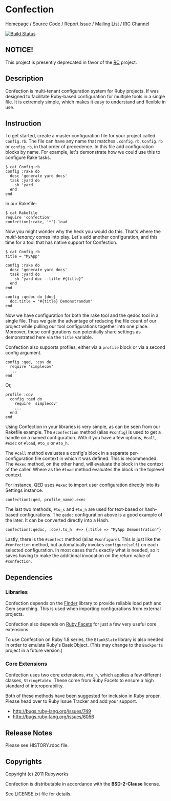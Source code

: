 # Confection

[Homepage](http://rubyworks.github.com/confection) /
[Source Code](http://github.com/rubyworks/confection) /
[Report Issue](http://github.com/rubyworks/confection/issues) /
[Mailing List](http://googlegroups.com/group/rubyworks-mailinglist) /
[IRC Channel](http://chat.us.freenode.net/rubyworks)

[![Build Status](https://secure.travis-ci.org/rubyworks/confection.png)](http://travis-ci.org/rubyworks/confection)


## NOTICE!

This project is presently deprecated in favor of the [RC](http://github.com/rubyworks/rc) project.


## Description

Confection is multi-tenant configuration system for Ruby projects. If was 
designed to facilitate Ruby-based configuration for multiple tools in a
single file. It is extremely simple, which makes it easy to understand
and flexible in use.


## Instruction

To get started, create a master configuration file for your project called
`Config.rb`. The file can have any name that matches `.config.rb`, `Config.rb`
or `config.rb`, in that order of precedence. In this file add configuration
blocks by name. For example, let's demonstrate how we could use this to 
configure Rake tasks.

    $ cat Config.rb
    config :rake do
      desc 'generate yard docs'
      task :yard do
        sh 'yard'
      end
    end

In our Rakefile:

    $ cat Rakefile
    require 'confection'
    confection(:rake, '*').load

Now you might wonder why the heck you would do this. That's where the *multi-tenancy*
comes into play. Let's add another configuration, and this time for a tool that has
native support for Confection.

    $ cat Config.rb
    title = "MyApp"

    config :rake do
      desc 'generate yard docs'
      task :yard do
        sh "yard doc --title #{title}"
      end
    end

    config :qedoc do |doc|
      doc.title = "#{title} Demonstrandum"
    end

Now we have configuration for both the rake tool and the qedoc tool in
a single file. Thus we gain the advantage of reducing the file count of our 
project while pulling our tool configurations together into one place.
Moreover, these configurations can potentially share settings as demonstrated
here via the `title` variable.

Confection also supports profiles, either via a `profile` block or via a
second config argument.

    config :qed, :cov do
      require 'simplecov'
      ...
    end

Or,

    profile :cov
      config :qed do
        require 'simplecov'
        ...
      end
    end

Using Confection in your libraries is very simple, as can be seen from our
Rakefile example. The `#confection` method (alias `#config`) is used to get
a handle on a named configuration. With it you have a few options, `#call`,
`#exec` or `#load`, `#to_s` or `#to_h`.

The `#call` method evaluates a config's block in a separate per-configuration
file context in which it was defined. This is recommended. The `#exec` method,
on the other hand, will evaluate the block in the  context of the caller. Where 
as the `#load` method evaluates the block in the toplevel context.

For instance, QED uses `#exec` to import user configuration directly into
its Settings instance.

    confection(:qed, profile_name).exec

The last two methods, `#to_s` and `#to_h` are used for text-based or hash-based
configurations. The `qedoc` configuration above is a good example of the later.
It can be converted directly into a Hash.

    confection(:qedoc, :cov).to_h  #=> {:title => "MyApp Demonstration"}

Lastly, there is the `#confect` method (alias `#configure`). This is just like the
`#confection` method, but automatically invokes `configure(self)` on each
selected configuration. In most cases that's exactly what is needed, so it 
saves having to make the additional invocation on the return value of `#confection`.


## Dependencies

### Libraries

Confection depends on the [Finder](http://rubyworks.github.com/finder) library
to provide reliable load path and Gem searching. This is used when importing
configurations from external projects.

Confection also depends on [Ruby Facets](http://rubyworks.github.com/facets)
for just a few very useful core extensions.

To use Confection on Ruby 1.8 series, the `BlankSlate` library is also needed
in order to emulate Ruby's BasicObject. (This may change to the `Backports`
project in a future version.)

### Core Extensions

Confection uses two core extensions, `#to_h`, which applies a few different
classes, `String#tabto`. These come from Ruby Facets to ensure a high standard 
of interoperability. 

Both of these methods have been suggested for inclusion in Ruby proper.
Please head over to Ruby Issue Tracker and add your support.

* http://bugs.ruby-lang.org/issues/749
* http://bugs.ruby-lang.org/issues/6056


## Release Notes

Please see HISTORY.rdoc file.


## Copyrights

Copyright (c) 2011 Rubyworks

Confection is distributable in accordance with the **BSD-2-Clause** license.

See LICENSE.txt file for details.

